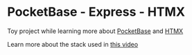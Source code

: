 # PocketBase - Express - HTMX

Toy project while learning more about [PocketBase](https://pocketbase.io) and [HTMX](https://htmx.org/)

Learn more about the stack used in [this video](https://youtu.be/xT4VkyttZsg)
